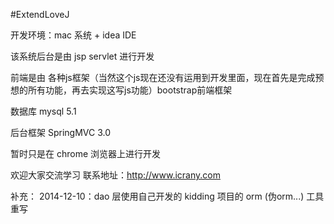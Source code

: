 #ExtendLoveJ

开发环境：mac 系统 + idea IDE


该系统后台是由 jsp servlet 进行开发

前端是由  各种js框架（当然这个js现在还没有运用到开发里面，现在首先是完成预想的所有功能，再去实现这写js功能）bootstrap前端框架 

数据库 mysql 5.1

后台框架 SpringMVC 3.0

暂时只是在 chrome 浏览器上进行开发 

欢迎大家交流学习 联系地址：http://www.icrany.com


补充：
2014-12-10：dao 层使用自己开发的 kidding 项目的 orm (伪orm...) 工具重写